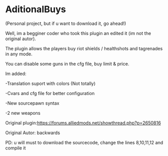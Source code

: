 # AditionalBuys
(Personal project, but if u want to download it, go ahead!)

Well, im a begginer coder who took this plugin an edited it (im not the original autor).

 The plugin allows the players buy riot shields / healthshots and tagrenades in any mode.
 
You can disable some guns in the cfg file, buy limit & price.

Im added:

-Translation suport with colors (Not totally)

-Cvars and cfg file for better configuration

-New sourcepawn syntax

-2 new weapons


Original plugin:https://forums.alliedmods.net/showthread.php?p=2650816

Original Autor: backwards


PD: u will must to download the sourcecode, change the lines 8,10,11,12 and compile it
